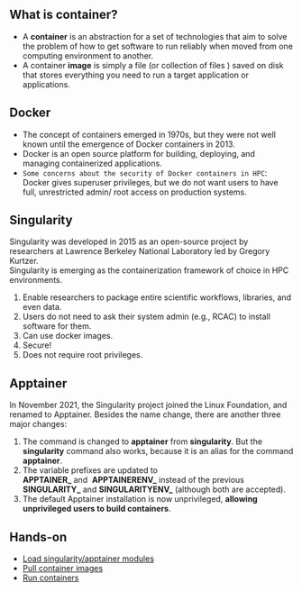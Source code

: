 ## What is container?  
- A **container** is an abstraction for a set of technologies that aim to solve the problem of how to get software to run reliably when moved from one computing environment to another.  
- A container **image** is simply a file (or collection of files ) saved on disk that stores everything you need to run a target application or applications.  

## Docker  
- The concept of containers emerged in 1970s, but they were not well known until the emergence of Docker containers in 2013.  
- Docker is an open source platform for building, deploying, and managing containerized applications.   
- `Some concerns about the security of Docker containers in HPC`: Docker gives superuser privileges, but we do not want users to have full, unrestricted admin/ root access on production systems.  

## Singularity  
Singularity was developed in 2015 as an open-source project by researchers at Lawrence Berkeley National Laboratory led by Gregory Kurtzer.   
Singularity is emerging as the containerization framework of choice in HPC environments.   
1. Enable researchers to package entire scientific workflows, libraries, and even data.
2. Users do not need to ask their system admin (e.g., RCAC) to install software for them.
3. Can use docker images.
4. Secure! 
5. Does not require root privileges.

## Apptainer
In November 2021, the Singularity project joined the Linux Foundation, and renamed to Apptainer. Besides the name change, there are another three major changes:
1. The command is changed to **apptainer** from **singularity**. But the **singularity** command also works, because it is an alias for the command **apptainer**.
2. The variable prefixes are updated to **APPTAINER_** and  **APPTAINERENV_** instead of the previous **SINGULARITY_** and **SINGULARITYENV_** (although both are accepted).
3. The default Apptainer installation is now unprivileged, **allowing unprivileged users to build containers**. 



## Hands-on
- [Load singularity/apptainer modules](hands-on/load_modules.md)
- [Pull container images](hands-on/pull.md)
- [Run containers](hands-on/run.md)
